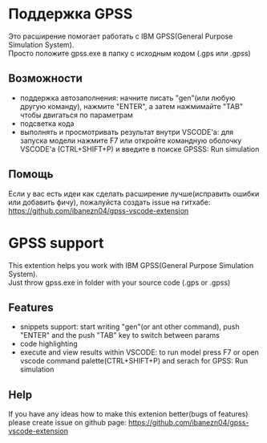 # Поддержка GPSS

Это расширение помогает работать с IBM GPSS(General Purpose Simulation System).  
Просто положите gpss.exe в папку с исходным кодом (.gps или .gpss)

## Возможности

* поддержка автозаполнения: начните писать "gen"(или любую другую команду), нажмите "ENTER", а затем нажмимайте "TAB" чтобы двигаться по параметрам
* подсветка кода
* выполнять и просмотривать результат внутри VSCODE'а: для запуска модели нажмите F7 или откройте командную оболочку VSCODE'a (CTRL+SHIFT+P) и введите в поиске GPSSS: Run simulation

## Помощь

Если у вас есть идеи как сделать расширение лучше(исправить ошибки или добавить фичу), пожалуйста создать issue на гитхабе:
<https://github.com/ibanezn04/gpss-vscode-extension>

# GPSS support

This extention helps you work with IBM GPSS(General Purpose Simulation System).  
Just throw gpss.exe in folder with your source code (.gps or .gpss)

## Features

* snippets support: start writing "gen"(or ant other command), push "ENTER" and the push "TAB" key to switch between params
* code highlighting
* execute and view results within VSCODE: to run model press F7 or open vscode command palette(CTRL+SHIFT+P) and serach for GPSS: Run simulation

## Help

If you have any ideas how to make this extenion better(bugs of features) please create issue on github page:
<https://github.com/ibanezn04/gpss-vscode-extension>
